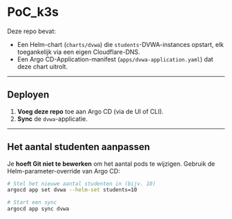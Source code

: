 # PoC_k3s

Deze repo bevat:

- Een Helm-chart (`charts/dvwa`) die `students`-DVWA-instances opstart,
  elk toegankelijk via een eigen Cloudflare-DNS.
- Een Argo CD-Application-manifest (`apps/dvwa-application.yaml`) dat deze chart uitrolt.

---

## Deployen

1. **Voeg deze repo** toe aan Argo CD (via de UI of CLI).
2. **Sync** de `dvwa`-applicatie.

---

## Het aantal studenten aanpassen

Je **hoeft Git niet te bewerken** om het aantal pods te wijzigen. Gebruik de Helm-parameter-override van Argo CD:

```bash
# Stel het nieuwe aantal studenten in (bijv. 10)
argocd app set dvwa --helm-set students=10

# Start een sync
argocd app sync dvwa

